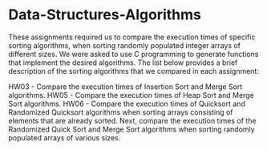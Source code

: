 # Data-Structures-Algorithms
These assignments required us to compare the execution times of specific sorting algorithms, when sorting randomly populated integer arrays of different sizes. We were asked to use C programming to generate functions that implement the desired algorithms. The list below provides a brief description of the sorting algorithms that we compared in each assignment:

HW03 - Compare the execution times of Insertion Sort and Merge Sort algorithms.
HW05 - Compare the execution times of Heap Sort and Merge Sort algorithms.
HW06 - Compare the execution times of Quicksort and Randomized Quicksort algorithms when sorting arrays consisting of elements that are         already sorted. Next, compare the execution times of the Randomized Quick Sort and Merge Sort algorithms when sorting randomly           populated arrays of various sizes.


